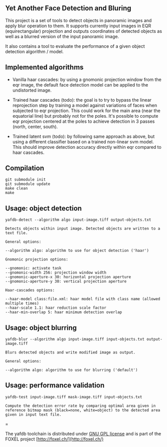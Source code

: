 ## Yet Another Face Detection and Bluring

This project is a set of tools to detect objects in panoramic images and apply blur operation to them. It supports
currently input images in EQR (equirectangular) projection and outputs coordinates of detected objects as well as
a blurred version of the input panoramic image.

It also contains a tool to evaluate the performance of a given object detection algorithm / model.

## Implemented algorithms

* Vanilla haar cascades: by using a gnomonic projection window from the eqr image, the default face detection
model can be applied to the undistorted image.

* Trained haar cascades (todo): the goal is to try to bypass the linear reprojection step by training a model
against variations of faces when subjected to eqr projection. This could work for the main area (near the
equatorial line) but probably not for the poles. It's possible to compute eqr projection centered at the
poles to achieve detection in 3 passes (north, center, south).

* Trained latent svm (todo): by following same approach as above, but using a different classifier based on a
trained non-linear svm model. This should improve detection accuracy directly within eqr compared to haar
cascades.


## Compilation

	git submodule init
	git submodule update
	make clean
	make


## Usage: object detection

	yafdb-detect --algorithm algo input-image.tiff output-objects.txt

	Detects objects within input image. Detected objects are written to a text file.

	General options:

	--algorithm algo: algorithm to use for object detection ('haar')

	Gnomonic projection options:

	--gnomonic: activate task
	--gnomonic-width 256: projection window width
	--gnomonic-aperture-x 30: horizontal projection aperture
	--gnomonic-aperture-y 30: vertical projection aperture

	Haar-cascades options:

	--haar-model class:file.xml: haar model file with class name (allowed multiple times)
	--haar-scale 1.1: haar reduction scale factor
	--haar-min-overlap 5: haar minimum detection overlap


## Usage: object blurring

	yafdb-blur --algorithm algo input-image.tiff input-objects.txt output-image.tiff

	Blurs detected objects and write modified image as output.

	General options:

	--algorithm algo: algorithm to use for blurring ('default')


## Usage: performance validation

	yafdb-test input-image.tiff mask-image.tiff input-objects.txt

	Compute the detection error rate by comparing optimal area given in
	reference bitmap mask (black=none, white=object) to the detected area
	given in input text file.


=

The yafdb toolchain is distributed under [GNU GPL license](http://foxel.ch/en/license) and is part of the FOXEL project [http://foxel.ch/](http://foxel.ch/)
